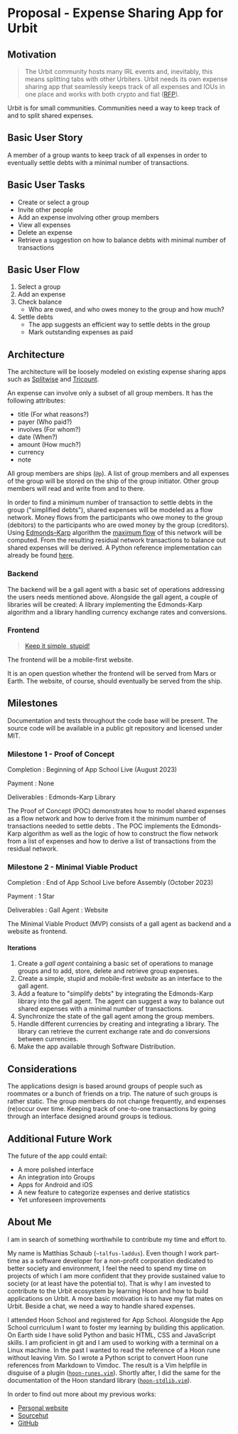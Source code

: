 # Proposal - Expense Sharing App for Urbit

## Motivation

> The Urbit community hosts many IRL events and, inevitably, this means splitting tabs
with other Urbiters. Urbit needs its own expense sharing app that seamlessly keeps
track of all expenses and IOUs in one place and works with both crypto and fiat
([RFP](https://urbit.org/grants/splitwise)).

Urbit is for small communities. Communities need a way to keep track of and to split
shared expenses.

## Basic User Story

A member of a group wants to keep track of all expenses in order to eventually settle
debts with a minimal number of transactions.

## Basic User Tasks

- Create or select a group
- Invite other people
- Add an expense involving other group members
- View all expenses
- Delete an expense
- Retrieve a suggestion on how to balance debts with minimal number of transactions

## Basic User Flow

1. Select a group
2. Add an expense
3. Check balance
    - Who are owed, and who owes money to the group and how much?
4. Settle debts
    - The app suggests an efficient way to settle debts in the group
    - Mark outstanding expenses as paid

## Architecture

The architecture will be loosely modeled on existing expense sharing apps such as
[Splitwise](https://www.splitwise.com/) and [Tricount](https://www.tricount.com/).

An expense can involve only a subset of all group members. It has the following attributes:
- title (For what reasons?)
- payer (Who paid?)
- involves (For whom?)
- date (When?)
- amount (How much?)
- currency
- note

All group members are ships (`@p`). A list of group members and all expenses of the
group will be stored on the ship of the group initiator. Other group members will read
and write from and to there.

In order to find a minimum number of transaction to settle debts in the group
("simplified debts"), shared expenses will be modeled as a flow network. Money flows
from the participants who owe money to the group (debitors) to the participants who are
owed money by the group (creditors). Using
[Edmonds–Karp](https://en.wikipedia.org/wiki/Edmonds%E2%80%93Karp_algorithm) algorithm
the [maximum flow](https://en.wikipedia.org/wiki/Maximum_flow_problem) of this network
will be computed. From the resulting residual network transactions to balance out shared
expenses will be derived. A Python reference implementation can already be found
[here](https://git.sr.ht/~talfus-laddus/splt-exps-py).

### Backend

The backend will be a gall agent with a basic set of operations addressing the users
needs mentioned above. Alongside the gall agent, a couple of libraries will be created: A
library implementing the Edmonds-Karp algorithm and a library handling currency exchange
rates and conversions.

### Frontend

> [Keep it simple, stupid!](https://en.wikipedia.org/wiki/KISS_principle)

The frontend will be a mobile-first website.

It is an open question whether the frontend will be served from Mars or Earth. 
The website, of course, should eventually be served from the ship.

## Milestones

Documentation and tests throughout the code base will be present. The source code will
be available in a public git repository and licensed under MIT.

### Milestone 1 - Proof of Concept

Completion
: Beginning of App School Live (August 2023)

Payment
: None

Deliverables
: Edmonds-Karp Library

The Proof of Concept (POC) demonstrates how to model shared expenses as a flow network
and how to derive from it the minimum number of transactions needed to settle debts
. The POC implements the Edmonds-Karp algorithm as well as the logic of how to
construct the flow network from a list of expenses and how to derive a list of
transactions from the residual network.

### Milestone 2 - Minimal Viable Product

Completion
: End of App School Live before Assembly (October 2023)

Payment 
: 1 Star

Deliverables
: Gall Agent
: Website

The Minimal Viable Product (MVP) consists of a gall agent as backend and a website as
frontend.

#### Iterations

1. Create a *gall agent* containing a basic set of operations to manage
   groups and to add, store, delete and retrieve group expenses.
2. Create a simple, stupid and mobile-first *website* as an interface to the
   gall agent.
3. Add a feature to "simplify debts" by integrating the Edmonds-Karp library into the
   gall agent. The agent can suggest a way to balance out shared expenses with a minimal
   number of transactions.
4. Synchronize the state of the gall agent among the group members.
5. Handle different currencies by creating and integrating a library. The library can
   retrieve the current exchange rate and do conversions between currencies.
6. Make the app available through Software Distribution.


## Considerations

The applications design is based around groups of people such as roommates or a bunch of
friends on a trip. The nature of such groups is rather static. The group members do
not change frequently, and expenses (re)occur over time. Keeping track of one-to-one
transactions by going through an interface designed around groups is tedious.

## Additional Future Work

The future of the app could entail:
- A more polished interface
- An integration into Groups
- Apps for Android and iOS
- A new feature to categorize expenses and derive statistics
- Yet unforeseen improvements

## About Me

I am in search of something worthwhile to contribute my time and effort to.

My name is Matthias Schaub (`~talfus-laddus`). Even though I work part-time as a
software developer for a non-profit corporation dedicated to better society and
environment, I feel the need to spend my time on projects of which I am more confident
that they provide sustained value to society (or at least have the potential to). That
is why I am invested to contribute to the Urbit ecosystem by learning Hoon and how to
build applications on Urbit. A more basic motivation is to have my flat mates on Urbit.
Beside a chat, we need a way to handle shared expenses.

I attended Hoon School and registered for App School. Alongside the App School
curriculum I want to foster my learning by building this application. On Earth side I
have solid Python and basic HTML, CSS and JavaScript skills. I am proficient in git and
I am used to working with a terminal on a Linux machine. In the past I wanted to read
the reference of a Hoon rune without leaving Vim. So I wrote a Python script to convert
Hoon rune references from Markdown to Vimdoc. The result is a Vim helpfile in disguise
of a plugin ([`hoon-runes.vim`](https://git.sr.ht/~talfus-laddus/hoon-runes.vim)).
Shortly after, I did the same for the documentation of the Hoon standard library
([`hoon-stdlib.vim`](https://git.sr.ht/~talfus-laddus/hoon-stdlib.vim)).

In order to find out more about my previous works:

- [Personal website](https://talfus-laddus.de/)
- [Sourcehut](https://git.sr.ht/~talfus-laddus)
- [GitHub](https://github.com/matthiasschaub)

